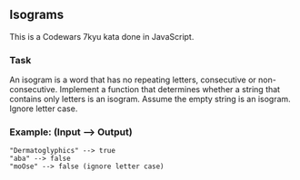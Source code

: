 ## Isograms

This is a Codewars 7kyu kata done in JavaScript.

### Task

An isogram is a word that has no repeating letters, consecutive or non-consecutive. Implement a function that determines whether a string that contains only letters is an isogram. Assume the empty string is an isogram. Ignore letter case.

### Example: (Input --> Output)

```text
"Dermatoglyphics" --> true
"aba" --> false
"moOse" --> false (ignore letter case)
```
